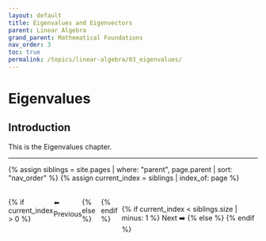 ```yaml
---
layout: default
title: Eigenvalues and Eigenvectors
parent: Linear Algebra
grand_parent: Mathematical Foundations
nav_order: 3
toc: true
permalink: /topics/linear-algebra/03_eigenvalues/
---
```


# Eigenvalues

## Introduction

This is the Eigenvalues chapter.

---

{% assign siblings = site.pages | where: "parent", page.parent | sort: "nav_order" %}
{% assign current_index = siblings | index_of: page %}

<div style="display: flex; justify-content: space-between; margin-top: 2rem;">
  {% if current_index > 0 %}
    <a href="{{ siblings[current_index | minus: 1].url | relative_url }}" style="text-decoration: none;">⬅️ Previous</a>
  {% else %}
    <span></span>
  {% endif %}

  {% if current_index < siblings.size | minus: 1 %}
    <a href="{{ siblings[current_index | plus: 1].url | relative_url }}" style="text-decoration: none;">Next ➡️</a>
  {% else %}
    <span></span>
  {% endif %}
</div>